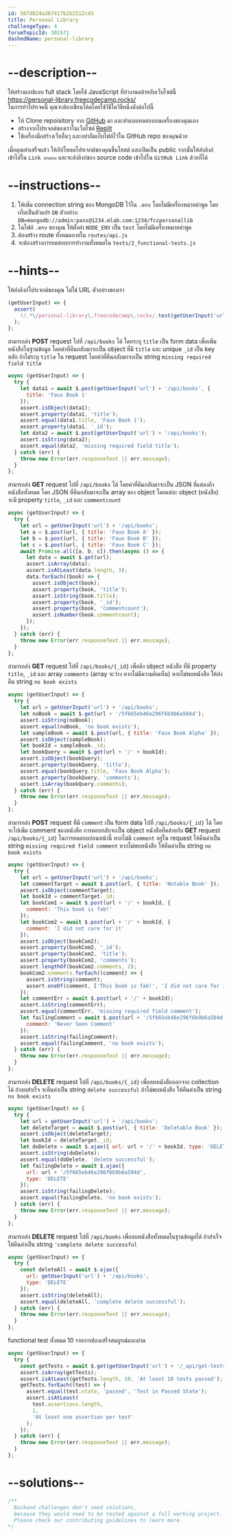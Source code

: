 ```yaml
---
id: 587d824a367417b2b2512c43
title: Personal Library
challengeType: 4
forumTopicId: 301571
dashedName: personal-library
---
```


# --description--

ให้สร้างแอปแบบ full stack โดยใช้ JavaScript ที่ทำงานคล้ายกับเว็บไซต์นี้ <https://personal-library.freecodecamp.rocks/>  
ในการทำโปรเจคนี้ คุณจะต้องเขียนโค้ดโดยใช้วิธีใดวิธีหนึ่งดังต่อไปนี้

- ให้ Clone repoisitory จาก [GitHub](https://github.com/freeCodeCamp/boilerplate-project-library/) มา และทำแบบทดสอบบนเครื่องของคุณเอง
- สร้างจากโปรเจกต์ของเราในเว็บไซต์ [Replit](https://replit.com/github/freeCodeCamp/boilerplate-project-library)
- ใช้เครื่องมือสร้างเว็บอื่นๆ และอย่าลืมเก็บไฟล์ไว้ใน GitHub repo ของคุณด้วย

เมื่อคุณทำเสร็จแล้ว ให้อัปโหลดโปรเจกต์ของคุณขึ้นโฮสต์ และเปิดเป็น public จากนั้นให้ส่งลิงก์เข้าไปใน `Link คำตอบ` และจะส่งลิงก์ของ source code เข้าไปใน `GitHub Link` ด้วยก็ได้

# --instructions--

1. ให้เพิ่ม connection string ของ MongoDB ไว้ใน `.env` โดยไม่มีเครื่องหมายคำพูด โดยเก็บเป็นตัวแปร `DB`
     ตัวอย่าง: `DB=mongodb://admin:pass@1234.mlab.com:1234/fccpersonallib`
2. ในไฟล์ `.env` ของคุณ ให้ตั้งค่า `NODE_ENV` เป็น `test` โดยไม่มีเครื่องหมายคำพูด
3. ต้องสร้าง route ทั้งหมดภายใน `routes/api.js`
4. จะต้องสร้างการทดสอบการทำงานทั้งหมดใน `tests/2_functional-tests.js` 

# --hints--

ให้ส่งลิงก์โปรเจกต์ของคุณ ไม่ใช่ URL ตัวอย่างของเรา

```js
(getUserInput) => {
  assert(
    !/.*\/personal-library\.freecodecamp\.rocks/.test(getUserInput('url'))
  );
};
```

สามารถส่ง <b>POST</b> request ไปที่ `/api/books` ได้ โดยระบุ `title` เป็น form data เพื่อเพิ่มหนังสือในฐานข้อมูล โดยค่าที่คืนกลับมาจะเป็น object ที่มี `title` และ unique `_id` เป็น key หลัก ถ้าไม่ระบุ `title` ใน request โดยค่าที่คืนกลับมาจะเป็น string `missing required field title`

```js
async (getUserInput) => {
  try {
    let data1 = await $.post(getUserInput('url') + '/api/books', {
      title: 'Faux Book 1'
    });
    assert.isObject(data1);
    assert.property(data1, 'title');
    assert.equal(data1.title, 'Faux Book 1');
    assert.property(data1, '_id');
    let data2 = await $.post(getUserInput('url') + '/api/books');
    assert.isString(data2);
    assert.equal(data2, 'missing required field title');
  } catch (err) {
    throw new Error(err.responseText || err.message);
  }
};
```

สามารถส่ง <b>GET</b> request ไปที่ `/api/books` ได้ โดยค่าที่คืนกลับมาจะเป็น JSON ที่แสดงถึงหนังสือทั้งหมด โดย JSON ที่คืนกลับมาจะเป็น array ของ object โดยแต่ละ object (หนังสือ) จะมี property `title`, `_id` และ `commentcount`

```js
async (getUserInput) => {
  try {
    let url = getUserInput('url') + '/api/books';
    let a = $.post(url, { title: 'Faux Book A' });
    let b = $.post(url, { title: 'Faux Book B' });
    let c = $.post(url, { title: 'Faux Book C' });
    await Promise.all([a, b, c]).then(async () => {
      let data = await $.get(url);
      assert.isArray(data);
      assert.isAtLeast(data.length, 3);
      data.forEach((book) => {
        assert.isObject(book);
        assert.property(book, 'title');
        assert.isString(book.title);
        assert.property(book, '_id');
        assert.property(book, 'commentcount');
        assert.isNumber(book.commentcount);
      });
    });
  } catch (err) {
    throw new Error(err.responseText || err.message);
  }
};

```

สามารถส่ง <b>GET</b> request ไปที่ `/api/books/{_id}` เพื่อดึง object หนังสือ ที่มี property `title`, `_id` และ array `comments` (array จะว่าง หากไม่มีความคิดเห็น) หากไม่พบหนังสือ ให้ส่งคืน string `no book exists`

```js
async (getUserInput) => {
  try {
    let url = getUserInput('url') + '/api/books';
    let noBook = await $.get(url + '/5f665eb46e296f6b9b6a504d');
    assert.isString(noBook);
    assert.equal(noBook, 'no book exists');
    let sampleBook = await $.post(url, { title: 'Faux Book Alpha' });
    assert.isObject(sampleBook);
    let bookId = sampleBook._id;
    let bookQuery = await $.get(url + '/' + bookId);
    assert.isObject(bookQuery);
    assert.property(bookQuery, 'title');
    assert.equal(bookQuery.title, 'Faux Book Alpha');
    assert.property(bookQuery, 'comments');
    assert.isArray(bookQuery.comments);
  } catch (err) {
    throw new Error(err.responseText || err.message);
  }
};
```

สามารถส่ง <b>POST</b> request ที่มี `comment` เป็น form data ไปที่ `/api/books/{_id}` ได้ โดยจะไปเพิ่ม comment ของหนังสือ การตอบกลับจะเป็น object หนังสือที่คล้ายกับ <b>GET</b> request `/api/books/{_id}` ในการทดสอบก่อนหน้านี้ หากไม่มี `comment` อยู่ใน request ให้คืนค่าเป็น string `missing required field comment` หากไม่พบหนังสือ ให้คืนค่าเป็น string `no book exists`

```js
async (getUserInput) => {
  try {
    let url = getUserInput('url') + '/api/books';
    let commentTarget = await $.post(url, { title: 'Notable Book' });
    assert.isObject(commentTarget);
    let bookId = commentTarget._id;
    let bookCom1 = await $.post(url + '/' + bookId, {
      comment: 'This book is fab!'
    });
    let bookCom2 = await $.post(url + '/' + bookId, {
      comment: 'I did not care for it'
    });
    assert.isObject(bookCom2);
    assert.property(bookCom2, '_id');
    assert.property(bookCom2, 'title');
    assert.property(bookCom2, 'comments');
    assert.lengthOf(bookCom2.comments, 2);
    bookCom2.comments.forEach((comment) => {
      assert.isString(comment);
      assert.oneOf(comment, ['This book is fab!', 'I did not care for it']);
    });
    let commentErr = await $.post(url + '/' + bookId);
    assert.isString(commentErr);
    assert.equal(commentErr, 'missing required field comment');
    let failingComment = await $.post(url + '/5f665eb46e296f6b9b6a504d', {
      comment: 'Never Seen Comment'
    });
    assert.isString(failingComment);
    assert.equal(failingComment, 'no book exists');
  } catch (err) {
    throw new Error(err.responseText || err.message);
  }
};
```

สามารถส่ง <b>DELETE</b> request ไปที่ `/api/books/{_id}` เพื่อลบหนังสือออกจาก collection ได้ ถ้าลบสำเร็จ จะคืนค่าเป็น string `delete successful` ถ้าไม่พบหนังสือ ให้คืนค่าเป็น string `no book exists`

```js
async (getUserInput) => {
  try {
    let url = getUserInput('url') + '/api/books';
    let deleteTarget = await $.post(url, { title: 'Deletable Book' });
    assert.isObject(deleteTarget);
    let bookId = deleteTarget._id;
    let doDelete = await $.ajax({ url: url + '/' + bookId, type: 'DELETE' });
    assert.isString(doDelete);
    assert.equal(doDelete, 'delete successful');
    let failingDelete = await $.ajax({
      url: url + '/5f665eb46e296f6b9b6a504d',
      type: 'DELETE'
    });
    assert.isString(failingDelete);
    assert.equal(failingDelete, 'no book exists');
  } catch (err) {
    throw new Error(err.responseText || err.message);
  }
};
```

สามารถส่ง <b>DELETE</b> request ไปที่ `/api/books` เพื่อลบหนังสือทั้งหมดในฐานข้อมูลได้ ถ้าสำเร็จ ให้คืนค่าเป็น string `'complete delete successful`  

```js
async (getUserInput) => {
  try {
    const deleteAll = await $.ajax({
      url: getUserInput('url') + '/api/books',
      type: 'DELETE'
    });
    assert.isString(deleteAll);
    assert.equal(deleteAll, 'complete delete successful');
  } catch (err) {
    throw new Error(err.responseText || err.message);
  }
};
```

functional test ทั้งหมด 10 รายการต้องเสร็จสมบูรณ์และผ่าน 

```js
async (getUserInput) => {
  try {
    const getTests = await $.get(getUserInput('url') + '/_api/get-tests');
    assert.isArray(getTests);
    assert.isAtLeast(getTests.length, 10, 'At least 10 tests passed');
    getTests.forEach((test) => {
      assert.equal(test.state, 'passed', 'Test in Passed State');
      assert.isAtLeast(
        test.assertions.length,
        1,
        'At least one assertion per test'
      );
    });
  } catch (err) {
    throw new Error(err.responseText || err.message);
  }
};
```

# --solutions--

```js
/**
  Backend challenges don't need solutions,
  because they would need to be tested against a full working project.
  Please check our contributing guidelines to learn more.
*/
```
